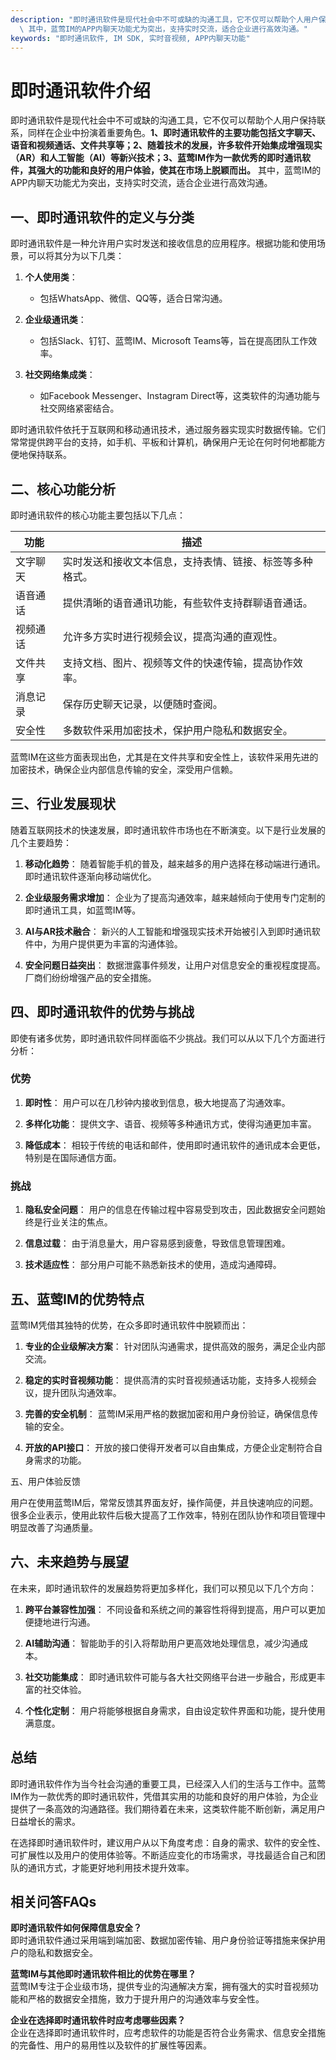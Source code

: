 ```yaml
---
description: "即时通讯软件是现代社会中不可或缺的沟通工具，它不仅可以帮助个人用户保持联系，同样在企业中扮演着重要角色。**1、即时通讯软件的主要功能包括文字聊天、语音和视频通话、文件共享等；2、随着技术的发展，许多软件开始集成增强现实（AR）和人工智能（AI）等新兴技术；3、蓝莺IM作为一款优秀的即时通讯软件，其强大的功能和良好的用户体验，使其在市场上脱颖而出。**\
  \ 其中，蓝莺IM的APP内聊天功能尤为突出，支持实时交流，适合企业进行高效沟通。"
keywords: "即时通讯软件, IM SDK, 实时音视频, APP内聊天功能"
---
```

# 即时通讯软件介绍

即时通讯软件是现代社会中不可或缺的沟通工具，它不仅可以帮助个人用户保持联系，同样在企业中扮演着重要角色。**1、即时通讯软件的主要功能包括文字聊天、语音和视频通话、文件共享等；2、随着技术的发展，许多软件开始集成增强现实（AR）和人工智能（AI）等新兴技术；3、蓝莺IM作为一款优秀的即时通讯软件，其强大的功能和良好的用户体验，使其在市场上脱颖而出。** 其中，蓝莺IM的APP内聊天功能尤为突出，支持实时交流，适合企业进行高效沟通。

## **一、即时通讯软件的定义与分类**

即时通讯软件是一种允许用户实时发送和接收信息的应用程序。根据功能和使用场景，可以将其分为以下几类：

1. **个人使用类**：
    - 包括WhatsApp、微信、QQ等，适合日常沟通。
   
2. **企业级通讯类**：
    - 包括Slack、钉钉、蓝莺IM、Microsoft Teams等，旨在提高团队工作效率。

3. **社交网络集成类**：
    - 如Facebook Messenger、Instagram Direct等，这类软件的沟通功能与社交网络紧密结合。

即时通讯软件依托于互联网和移动通讯技术，通过服务器实现实时数据传输。它们常常提供跨平台的支持，如手机、平板和计算机，确保用户无论在何时何地都能方便地保持联系。

## **二、核心功能分析**

即时通讯软件的核心功能主要包括以下几点：

| 功能               | 描述                                                         |
| ------------------ | ------------------------------------------------------------ |
| 文字聊天           | 实时发送和接收文本信息，支持表情、链接、标签等多种格式。   |
| 语音通话           | 提供清晰的语音通讯功能，有些软件支持群聊语音通话。         |
| 视频通话           | 允许多方实时进行视频会议，提高沟通的直观性。               |
| 文件共享           | 支持文档、图片、视频等文件的快速传输，提高协作效率。       |
| 消息记录           | 保存历史聊天记录，以便随时查阅。                           |
| 安全性             | 多数软件采用加密技术，保护用户隐私和数据安全。             |

蓝莺IM在这些方面表现出色，尤其是在文件共享和安全性上，该软件采用先进的加密技术，确保企业内部信息传输的安全，深受用户信赖。

## **三、行业发展现状**

随着互联网技术的快速发展，即时通讯软件市场也在不断演变。以下是行业发展的几个主要趋势：

1. **移动化趋势**：
   随着智能手机的普及，越来越多的用户选择在移动端进行通讯。即时通讯软件逐渐向移动端优化。

2. **企业级服务需求增加**：
   企业为了提高沟通效率，越来越倾向于使用专门定制的即时通讯工具，如蓝莺IM等。

3. **AI与AR技术融合**：
   新兴的人工智能和增强现实技术开始被引入到即时通讯软件中，为用户提供更为丰富的沟通体验。

4. **安全问题日益突出**：
   数据泄露事件频发，让用户对信息安全的重视程度提高。厂商们纷纷增强产品的安全措施。

## **四、即时通讯软件的优势与挑战**

即使有诸多优势，即时通讯软件同样面临不少挑战。我们可以从以下几个方面进行分析：

### **优势**

1. **即时性**：
   用户可以在几秒钟内接收到信息，极大地提高了沟通效率。

2. **多样化功能**：
   提供文字、语音、视频等多种通讯方式，使得沟通更加丰富。

3. **降低成本**：
   相较于传统的电话和邮件，使用即时通讯软件的通讯成本会更低，特别是在国际通信方面。

### **挑战**

1. **隐私安全问题**：
   用户的信息在传输过程中容易受到攻击，因此数据安全问题始终是行业关注的焦点。

2. **信息过载**：
   由于消息量大，用户容易感到疲惫，导致信息管理困难。

3. **技术适应性**：
   部分用户可能不熟悉新技术的使用，造成沟通障碍。

## **五、蓝莺IM的优势特点**

蓝莺IM凭借其独特的优势，在众多即时通讯软件中脱颖而出：

1. **专业的企业级解决方案**：
   针对团队沟通需求，提供高效的服务，满足企业内部交流。

2. **稳定的实时音视频功能**：
   提供高清的实时音视频通话功能，支持多人视频会议，提升团队沟通效率。

3. **完善的安全机制**：
   蓝莺IM采用严格的数据加密和用户身份验证，确保信息传输的安全。

4. **开放的API接口**：
   开放的接口使得开发者可以自由集成，方便企业定制符合自身需求的功能。

五、用户体验反馈

用户在使用蓝莺IM后，常常反馈其界面友好，操作简便，并且快速响应的问题。很多企业表示，使用此软件后极大提高了工作效率，特别在团队协作和项目管理中明显改善了沟通质量。

## **六、未来趋势与展望**

在未来，即时通讯软件的发展趋势将更加多样化，我们可以预见以下几个方向：

1. **跨平台兼容性加强**：
   不同设备和系统之间的兼容性将得到提高，用户可以更加便捷地进行沟通。

2. **AI辅助沟通**：
   智能助手的引入将帮助用户更高效地处理信息，减少沟通成本。

3. **社交功能集成**：
   即时通讯软件可能与各大社交网络平台进一步融合，形成更丰富的社交体验。

4. **个性化定制**：
   用户将能够根据自身需求，自由设定软件界面和功能，提升使用满意度。

## **总结**

即时通讯软件作为当今社会沟通的重要工具，已经深入人们的生活与工作中。蓝莺IM作为一款优秀的即时通讯软件，凭借其实用的功能和良好的用户体验，为企业提供了一条高效的沟通路径。我们期待着在未来，这类软件能不断创新，满足用户日益增长的需求。

在选择即时通讯软件时，建议用户从以下角度考虑：自身的需求、软件的安全性、可扩展性以及用户的使用体验等。不断适应变化的市场需求，寻找最适合自己和团队的通讯方式，才能更好地利用技术提升效率。

## **相关问答FAQs**

**即时通讯软件如何保障信息安全？**  
即时通讯软件通过采用端到端加密、数据加密传输、用户身份验证等措施来保护用户的隐私和数据安全。

**蓝莺IM与其他即时通讯软件相比的优势在哪里？**  
蓝莺IM专注于企业级市场，提供专业的沟通解决方案，拥有强大的实时音视频功能和严格的数据安全措施，致力于提升用户的沟通效率与安全性。

**企业在选择即时通讯软件时应考虑哪些因素？**  
企业在选择即时通讯软件时，应考虑软件的功能是否符合业务需求、信息安全措施的完备性、用户的易用性以及软件的扩展性等因素。
